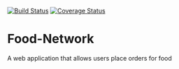 [![Build Status](https://travis-ci.org/mosinmiloluwa01/Food-Network.svg?branch=develop)](https://travis-ci.org/mosinmiloluwa01/Food-Network?branch=develop) [![Coverage Status](https://coveralls.io/repos/github/mosinmiloluwa01/Food-Network/badge.svg?branch=develop)](https://coveralls.io/github/mosinmiloluwa01/Food-Network?branch=develop)
# Food-Network
A web application that allows users place orders for food
